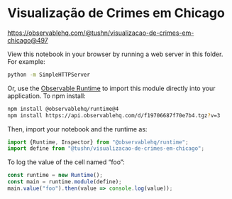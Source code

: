 # Visualização de Crimes em Chicago

https://observablehq.com/@tushn/visualizacao-de-crimes-em-chicago@497

View this notebook in your browser by running a web server in this folder. For
example:

~~~sh
python -m SimpleHTTPServer
~~~

Or, use the [Observable Runtime](https://github.com/observablehq/runtime) to
import this module directly into your application. To npm install:

~~~sh
npm install @observablehq/runtime@4
npm install https://api.observablehq.com/d/f19706687f70e7b4.tgz?v=3
~~~

Then, import your notebook and the runtime as:

~~~js
import {Runtime, Inspector} from "@observablehq/runtime";
import define from "@tushn/visualizacao-de-crimes-em-chicago";
~~~

To log the value of the cell named “foo”:

~~~js
const runtime = new Runtime();
const main = runtime.module(define);
main.value("foo").then(value => console.log(value));
~~~
